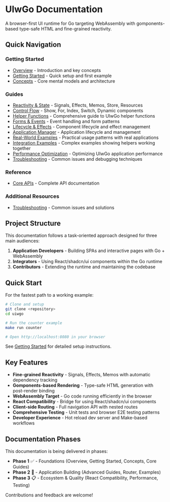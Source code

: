 # UIwGo Documentation

A browser-first UI runtime for Go targeting WebAssembly with gomponents-based type-safe HTML and fine-grained reactivity.

## Quick Navigation

### Getting Started
- [Overview](./overview.md) - Introduction and key concepts
- [Getting Started](./getting-started.md) - Quick setup and first example
- [Concepts](./concepts.md) - Core mental models and architecture

### Guides
- [Reactivity & State](./guides/reactivity-state.md) - Signals, Effects, Memos, Store, Resources
- [Control Flow](./guides/control-flow.md) - Show, For, Index, Switch, Dynamic components
- [Helper Functions](./guides/helper-functions.md) - Comprehensive guide to UIwGo helper functions
- [Forms & Events](./guides/forms-events.md) - Event handling and form patterns
- [Lifecycle & Effects](./guides/lifecycle-effects.md) - Component lifecycle and effect management
- [Application Manager](./guides/application-manager.md) - Application lifecycle and management
- [Real-World Examples](./guides/real-world-examples.md) - Practical usage patterns with real applications
- [Integration Examples](./guides/integration-examples.md) - Complex examples showing helpers working together
- [Performance Optimization](./guides/performance-optimization.md) - Optimizing UIwGo application performance
- [Troubleshooting](./guides/troubleshooting.md) - Common issues and debugging techniques

### Reference
- [Core APIs](./api/core-apis.md) - Complete API documentation

### Additional Resources
- [Troubleshooting](./troubleshooting.md) - Common issues and solutions

## Project Structure

This documentation follows a task-oriented approach designed for three main audiences:

1. **Application Developers** - Building SPAs and interactive pages with Go + WebAssembly
2. **Integrators** - Using React/shadcn/ui components within the Go runtime
3. **Contributors** - Extending the runtime and maintaining the codebase

## Quick Start

For the fastest path to a working example:

```bash
# Clone and setup
git clone <repository>
cd uiwgo

# Run the counter example
make run counter

# Open http://localhost:8080 in your browser
```

See [Getting Started](./getting-started.md) for detailed setup instructions.

## Key Features

- **Fine-grained Reactivity** - Signals, Effects, Memos with automatic dependency tracking
- **Gomponents-based Rendering** - Type-safe HTML generation with post-render binding
- **WebAssembly Target** - Go code running efficiently in the browser
- **React Compatibility** - Bridge for using React/shadcn/ui components
- **Client-side Routing** - Full navigation API with nested routes
- **Comprehensive Testing** - Unit tests and browser E2E testing patterns
- **Developer Experience** - Hot reload dev server and Make-based workflows

## Documentation Phases

This documentation is being delivered in phases:

- **Phase 1** ✅ - Foundations (Overview, Getting Started, Concepts, Core Guides)
- **Phase 2** 🚧 - Application Building (Advanced Guides, Router, Examples)
- **Phase 3** 📋 - Ecosystem & Quality (React Compatibility, Performance, Testing)

Contributions and feedback are welcome!